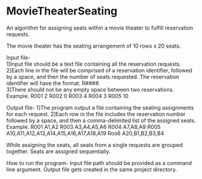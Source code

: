 # MovieTheaterSeating
An algorithm for assigning seats within a movie theater to fulfill reservation requests.

The movie theater has the seating arrangement of 10 rows x
20 seats.

Input file-<br>
1]Input file should be a text file containing all the reservation requests.<br>
2]Each line in the file will be comprised of a reservation identifier, followed by a
space, and then the number of seats requested. The reservation
identifier will have the format: R####.<br>
3]There should not be any empty space between two reservations.
Example.
R001 2
R002 0
R003 4
R004 3
R005 10

Output file-
1]The program output a file containing the seating assignments
for each request.
2]Each row in the file includes the reservation
number followed by a space, and then a comma-delimited list of the
assigned seats.
Example.
R001 A1,A2
R003 A3,A4,A5,A6
R004 A7,A8,A9
R005 A10,A11,A12,A13,A14,A15,A16,A17,A18,A19
Roo6 A20,B1,B2,B3,B4

While assigning the seats, all seats from a single requests are grouped together.
Seats are assigned sequentially.

How to run the program-
Input file path should be provided as a command line argument.
Output file gets created in the same project directory.
